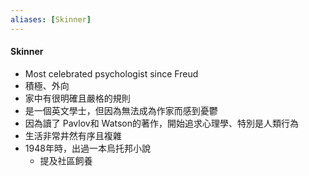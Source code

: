 ```yaml
---
aliases: [Skinner]
---
```


#### Skinner
- Most celebrated psychologist since Freud
- 積極、外向
- 家中有很明確且嚴格的規則
- 是一個英文學士，但因為無法成為作家而感到憂鬱
- 因為讀了 Pavlov和 Watson的著作，開始追求心理學、特別是人類行為
- 生活非常井然有序且複雜
- 1948年時，出過一本烏托邦小說
	- 提及社區飼養
